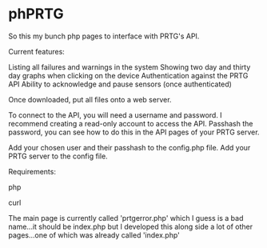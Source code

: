 # phPRTG
So this my bunch php pages to interface with PRTG's API.

Current features:

Listing all failures and warnings in the system
Showing two day and thirty day graphs when clicking on the device
Authentication against the PRTG API
Ability to acknowledge and pause sensors (once authenticated)


Once downloaded, put all files onto a web server.



To connect to the API, you will need a username and password.
I recommend creating a read-only account to access the API.
Passhash the password, you can see how to do this in the API pages of your PRTG server.

Add your chosen user and their passhash to the config.php file.
Add your PRTG server to the config file.



Requirements:

php

curl


The main page is currently called 'prtgerror.php' which I guess is a bad name...it should be index.php but I developed this along side a lot of other pages...one of which was already called 'index.php'
